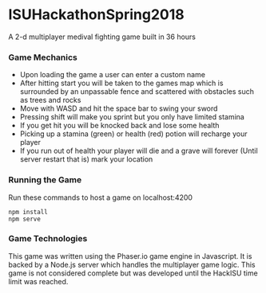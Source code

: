 # ISUHackathonSpring2018
A 2-d multiplayer medival fighting game built in 36 hours
### Game Mechanics
- Upon loading the game a user can enter a custom name
- After hitting start you will be taken to the games map which is surrounded by an unpassable fence and scattered with obstacles such as trees and rocks
- Move with WASD and hit the space bar to swing your sword
- Pressing shift will make you sprint but you only have limited stamina
- If you get hit you will be knocked back and lose some health
- Picking up a stamina (green) or health (red) potion will recharge your player
- If you run out of health your player will die and a grave will forever (Until server restart that is) mark your location
### Running the Game
Run these commands to host a game on localhost:4200
```
npm install
npm serve
```
### Game Technologies
This game was written using the Phaser.io game engine in Javascript. It is backed by a Node.js server which handles the multiplayer game logic. This game is not considered complete but was developed until the HackISU time limit was reached.
